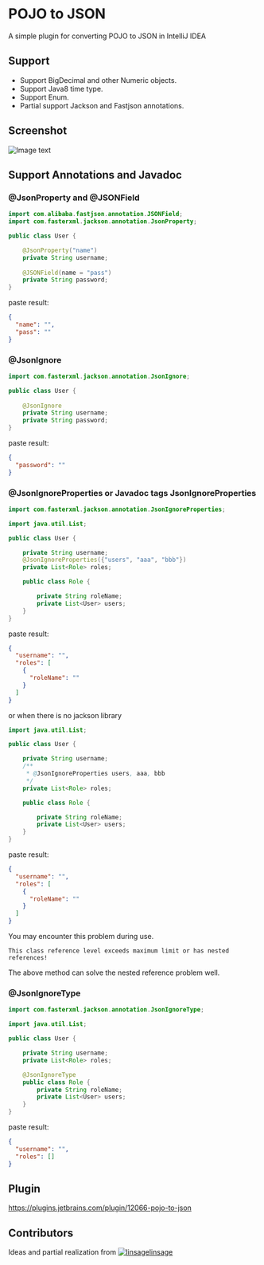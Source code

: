 <!-- Plugin description -->

# POJO to JSON

A simple plugin for converting POJO to JSON in IntelliJ IDEA

## Support

- Support BigDecimal and other Numeric objects.
- Support Java8 time type.
- Support Enum.
- Partial support Jackson and Fastjson annotations.

## Screenshot

![Image text](https://raw.githubusercontent.com/organics2016/pojo2json/master/screenshot/pojo2json.gif)

## Support Annotations and Javadoc

### @JsonProperty and @JSONField

```java
import com.alibaba.fastjson.annotation.JSONField;
import com.fasterxml.jackson.annotation.JsonProperty;

public class User {

    @JsonProperty("name")
    private String username;
    
    @JSONField(name = "pass")
    private String password;
}
```
paste result:
```json
{
  "name": "",
  "pass": ""
}
```

### @JsonIgnore

```java
import com.fasterxml.jackson.annotation.JsonIgnore;

public class User {
    
    @JsonIgnore
    private String username;
    private String password;
}
```
paste result:
```json
{
  "password": ""
}
```

### @JsonIgnoreProperties or Javadoc tags JsonIgnoreProperties

```java
import com.fasterxml.jackson.annotation.JsonIgnoreProperties;

import java.util.List;

public class User {

    private String username;
    @JsonIgnoreProperties({"users", "aaa", "bbb"})
    private List<Role> roles;

    public class Role {

        private String roleName;
        private List<User> users;
    }
}
```
paste result:
```json
{
  "username": "",
  "roles": [
    {
      "roleName": ""
    }
  ]
}
```
or when there is no jackson library

```java
import java.util.List;

public class User {

    private String username;
    /**
     * @JsonIgnoreProperties users, aaa, bbb
     */
    private List<Role> roles;

    public class Role {

        private String roleName;
        private List<User> users;
    }
}
```
paste result:
```json
{
  "username": "",
  "roles": [
    {
      "roleName": ""
    }
  ]
}
```

You may encounter this problem during use.
```
This class reference level exceeds maximum limit or has nested references!
```
The above method can solve the nested reference problem well.

### @JsonIgnoreType

```java
import com.fasterxml.jackson.annotation.JsonIgnoreType;

import java.util.List;

public class User {

    private String username;
    private List<Role> roles;

    @JsonIgnoreType
    public class Role {
        private String roleName;
        private List<User> users;
    }
}
```
paste result:
```json
{
  "username": "",
  "roles": []
}
```


## Plugin

https://plugins.jetbrains.com/plugin/12066-pojo-to-json

<!-- Plugin description end -->

## Contributors

Ideas and partial realization from
[![linsage](https://avatars.githubusercontent.com/u/12984934?s=28)linsage](https://github.com/linsage)